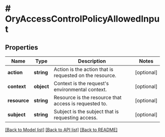 # # OryAccessControlPolicyAllowedInput

## Properties

Name | Type | Description | Notes
------------ | ------------- | ------------- | -------------
**action** | **string** | Action is the action that is requested on the resource. | [optional]
**context** | **object** | Context is the request&#39;s environmental context. | [optional]
**resource** | **string** | Resource is the resource that access is requested to. | [optional]
**subject** | **string** | Subject is the subject that is requesting access. | [optional]

[[Back to Model list]](../../README.md#models) [[Back to API list]](../../README.md#endpoints) [[Back to README]](../../README.md)
